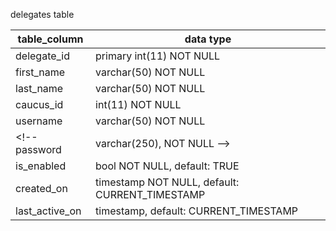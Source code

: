 delegates table

table_column    | data type
----------------|--------------------------------------------
delegate_id     | primary int(11) NOT NULL
first_name      | varchar(50) NOT NULL 
last_name       | varchar(50) NOT NULL
caucus_id       | int(11) NOT NULL
username        | varchar(50) NOT NULL
<!-- password        | varchar(250), NOT NULL -->
is_enabled      | bool NOT NULL, default: TRUE
created_on      | timestamp NOT NULL, default: CURRENT_TIMESTAMP
last_active_on  | timestamp, default: CURRENT_TIMESTAMP

